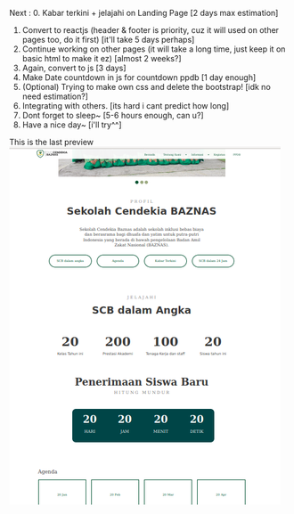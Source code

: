 Next : 
0. Kabar terkini + jelajahi on Landing Page [2 days max estimation]
1. Convert to reactjs (header & footer is priority, cuz it will used on other pages too, do it first) [it'll take 5 days perhaps]
2. Continue working on other pages (it will take a long time, just keep it on basic html to make it ez) [almost 2 weeks?]
3. Again, convert to js [3 days]
4. Make Date countdown in js for countdown ppdb [1 day enough]
5. (Optional) Trying to make own css and delete the bootstrap! [idk no need estimation?]
6. Integrating with others. [its hard i cant predict how long]
7. Dont forget to sleep~ [5-6 hours enough, can u?]
8. Have a nice day~ [i'll try^^]


This is the last preview
![alt text](https://github.com/waryuu/Humas-react/blob/master/lastpreview.png)
